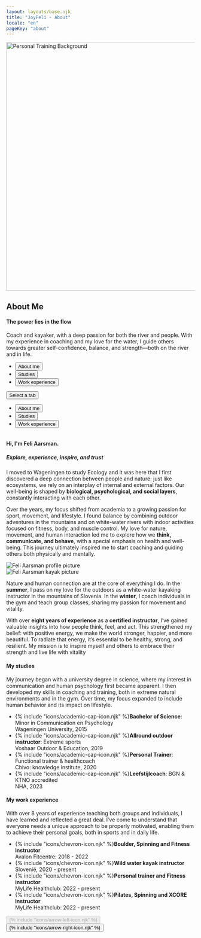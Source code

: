 ```yaml
---
layout: layouts/base.njk
title: "JoyFeli - About"
locale: "en"
pageKey: "about"
---
```


<!-- Hero Section -->
<section class="hero-section overflow-hidden">
  <div class="container position-relative">
    <div class="row">
      <div class="col-12 position-relative m-0 p-0">
        <!-- Background image container -->
        <div class="bg-image-container animate-slide-in-right">
          <picture class="bg-image">
            <!-- Mobile: cut-off version -->
            <source media="(max-width: 575px)" srcset="/img/Feli_soca2_phone.webp" type="image/webp">
            <source media="(max-width: 575px)" srcset="/img/Feli_soca2_phone.jpg" type="image/jpeg">
            <!-- Desktop: full image -->
            <source srcset="/img/Feli_soca2_cut.webp" type="image/webp">
            <source srcset="/img/Feli_soca2_cut.jpg" type="image/jpeg">
            <img class="bg-image-img" src="/img/Feli_soca2_cut.jpg" alt="Personal Training Background" width="1320" height="665" loading="eager" fetchpriority="high">
          </picture>
        </div>
        <!-- Text overlay -->
        <div class="text-overlay aboutme-text animate-slide-in-left bg-white bg-opacity-75 p-4 p-xxl-5">
          <h1 class="separator text-uppercase">
            <span class="d-block mb-2">
              <span><strong>About Me</strong></span>
            </span>
          </h1>
            <h4>
              <span class="d-block mb-3 fst-italic">
                The power lies in the flow
              </span>
            </h4>
          <p>
            Coach and kayaker, with a deep passion for both the river and people. With my experience in coaching and my love for the water, I guide others towards greater self-confidence, balance, and strength—both on the river and in life.
          </p>
        </div>
      </div>
    </div>
  </div>
</section>
<!-- End Hero Section -->
<div class="sun-divider">
  <span class="sun"></span>
</div>
<!-- Tabs Section -->
<section class="py-5 gray-bg tab-section">
  <div class="container px-0 px-sm-3">
    <div class="custom-tabs px-2 px-sm-0">
      <!-- Tab Navigation -->
      <ul class="nav nav-tabs justify-content-center mb-4 border-0" id="aboutMeTabs" role="tablist">
        <li class="nav-item d-none d-md-flex">
          <button class="nav-link px-4 active" id="tab-about" data-bs-toggle="tab" data-bs-target="#about" type="button" role="tab" aria-controls="about" aria-selected="true" aria-label="About Me">
            About me
          </button>
        </li>
        <li class="nav-item d-none d-md-flex">
          <button class="nav-link px-4" id="tab-studies" data-bs-toggle="tab" data-bs-target="#studies" type="button" role="tab" aria-controls="studies" aria-selected="false" aria-label="Studies">
            Studies
          </button>
        </li>
        <li class="nav-item d-none d-md-flex">
          <button class="nav-link px-4" id="tab-work" data-bs-toggle="tab" data-bs-target="#work" type="button" role="tab" aria-controls="work" aria-selected="false" aria-label="Work Experience">
            Work experience
          </button>
        </li>
      </ul>
      <!-- Dropdown Menu for sm screens -->
      <div class="dropdown d-block d-md-none text-center fs-4">
        <button
          class="btn dropdown-toggle fs-4 w-100 bg-white border"
          type="button"
          id="mobileDropdown"
          data-bs-toggle="dropdown"
          aria-expanded="false"
          aria-label="Select a tab"
        >
          Select a tab
        </button>
        <ul class="dropdown-menu" aria-labelledby="mobileDropdown" role="tablist">
          <li>
            <button class="dropdown-item active fs-4" data-bs-toggle="tab" data-bs-target="#about" type="button" role="tab" aria-selected="true" aria-label="About Me">
              About me
            </button>
          </li>
          <li>
            <button class="dropdown-item fs-4" data-bs-toggle="tab" data-bs-target="#studies" type="button" role="tab" aria-selected="false" aria-label="Studies">
              Studies
            </button>
          </li>
          <li>
            <button class="dropdown-item fs-4" data-bs-toggle="tab" data-bs-target="#work" type="button" role="tab" aria-selected="false" aria-label="Work Experience">
              Work experience
            </button>
          </li>
        </ul>
      </div>
      <div class="tab-line"></div>
    </div>
    <div class="tab-content pt-3" id="aboutMeTabsContent" style="overflow:hidden">
      <!-- About me Tab -->
      <div class="mb-3 tab-pane fade active show" id="about" role="tabpanel" aria-labelledby="tab-about">
        <div class="row px-2 px-sm-0">
          <div class="col-lg-6">
            <h4 class="mt-4 mb-3 separator">Hi, I'm Feli Aarsman.</h4>
            <h5 class="mb-0 mb-lg-3"><i>Explore, experience, inspire, and trust</i></h5>
            <p>
              I moved to Wageningen to study Ecology and it was here that I first discovered a deep connection between people and nature: just like ecosystems, we rely on an interplay of internal and external factors. Our well-being is shaped by <strong>biological, psychological, and social layers</strong>, constantly interacting with each other.
            </p>
            <p>
              Over the years, my focus shifted from academia to a growing passion for sport, movement, and lifestyle. I found balance by combining outdoor adventures in the mountains and on white-water rivers with indoor activities focused on fitness, body, and muscle control. My love for nature, movement, and human interaction led me to explore how we <strong>think, communicate, and behave</strong>, with a special emphasis on health and well-being. This journey ultimately inspired me to start coaching and guiding others both physically and mentally.
            </p>
          </div>
          <div class="col-lg-6 my-0 my-lg-3">
            <picture>
              <source srcset="/img/Feli2.webp" type="image/webp">
              <source srcset="/img/Feli2.jpg" type="image/jpeg">
              <img class="img-fluid profile-img my-3 my-lg-5" src="/img/Feli2.jpg" alt="Feli Aarsman profile picture" loading="lazy">
            </picture>
          </div>
        </div>
        <div class="row px-2 px-sm-0">
          <div class="col-lg-6 px-0 px-lg-3 my-3 order-last order-lg-first ">
            <picture>
              <source media="(max-width: 575px)" srcset="/img/Feli_kayak_phone.webp" type="image/webp">
              <source media="(max-width: 575px)" srcset="/img/Feli_kayak.jpg" type="image/jpeg">
              <source srcset="/img/Feli_kayak.webp" type="image/webp">
              <source srcset="/img/Feli_kayak.jpg" type="image/jpeg">
              <img class="img-fluid kayak-img me-lg-5" src="/img/Feli_kayak.jpg" alt="Feli Aarsman kayak picture">
            </picture>
          </div>
          <div class="col-lg-6 order-first order-lg-last">
            <p>
              Nature and human connection are at the core of everything I do. In the <strong>summer</strong>, I pass on my love for the outdoors as a white-water kayaking instructor in the mountains of Slovenia. In the <strong>winter</strong>, I coach individuals in the gym and teach group classes, sharing my passion for movement and vitality.
            </p>
            <p>
              With over <strong>eight years of experience</strong> as a <strong>certified instructor</strong>, I’ve gained valuable insights into how people think, feel, and act. This strengthened my belief: with positive energy, we make the world stronger, happier, and more beautiful. To radiate that energy, it’s essential to be healthy, strong, and resilient. My mission is to inspire myself and others to embrace their strength and live life with vitality
            </p>
          </div>
        </div>
      </div>
      <!-- Studies Tab-->
      <div class="mb-3 tab-pane fade px-2 px-sm-0" id="studies" role="tabpanel" aria-labelledby="tab-studies">
        <h4 class="mt-4 mb-3 separator">My studies</h4>
        <p>
          My journey began with a university degree in science, where my interest in communication and human psychology first became apparent. I then developed my skills in coaching and training, both in extreme natural environments and in the gym. Over time, my focus expanded to include human behavior and its impact on lifestyle. 
        </p>
        <p id="studies">
          <ul class="mt-3 list-unstyled">
            <li class="mb-3">
              {% include "icons/academic-cap-icon.njk" %}<span><strong>Bachelor of Science</strong>: Minor in Communication en Psychology <br>Wageningen University, 2015</span>
            </li>
            <li class="mb-3">
              {% include "icons/academic-cap-icon.njk" %}<span><strong>Allround outdoor instructor</strong>: Extreme sports
              <br>Voshaar Outdoor & Education, 2019</span>
            </li>
            <li class="mb-3">
              {% include "icons/academic-cap-icon.njk" %}<span><strong>Personal Trainer</strong>: Functional trainer & healthcoach
              <br>Chivo: knowledge institute, 2020</span>
            </li>
            <li class="mb-3">
              {% include "icons/academic-cap-icon.njk" %}<span><strong>Leefstijlcoach</strong>: BGN & KTNO accredited
              <br>NHA, 2023</span>
            </li>
          </ul>
        </p>
      </div>
      <!-- Work experience tab -->
      <div class="mb-3 tab-pane fade px-2 px-sm-0" id="work" role="tabpanel" aria-labelledby="tab-work">
          <h4 class="mt-4 mb-3 separator">My work experience</h4>
          <p>
            With over 8 years of experience teaching both groups and individuals, I have learned and reflected a great deal. I’ve come to understand that everyone needs a unique approach to be properly motivated, enabling them to achieve their personal goals, both in sports and in daily life.
          </p>
          <p id="work-experience">
            <ul class="mt-3 list-unstyled">
              <li class="mb-3">
                {% include "icons/chevron-icon.njk" %}<span><strong>Boulder, Spinning and Fitness instructor</strong>
                <br>Avalon Fitcentre: 2018 - 2022</span>
              </li>
              <li class="mb-3">
                {% include "icons/chevron-icon.njk" %}<span><strong>Wild water kayak instructor</strong>
                <br>Slovenië, 2020 - present</span>
              </li>
              <li class="mb-3">
                {% include "icons/chevron-icon.njk" %}<span><strong>Personal trainer and Fitness instructor</strong>
                <br>MyLife Healthclub: 2022 - present</span>
              </li>
              <li class="mb-3">
                {% include "icons/chevron-icon.njk" %}<span><strong>Pilates, Spinning and XCORE instructor</strong>
                <br>MyLife Healthclub: 2022 - present</span>
              </li>
            </ul>
          </p>
      </div>
  <!-- Navigation buttons -->
  <div class="mt-3 text-center">
    <button id="prevTabBtn" class="btn custom-btn mx-3 fs-5" aria-label="Previous tab" disabled>{% include "icons/arrow-left-icon.njk" %}</button>
    <button id="nextTabBtn" class="btn custom-btn mx-3 fs-5" aria-label="Next tab">{% include "icons/arrow-right-icon.njk" %}</button>
  </div>
</section>